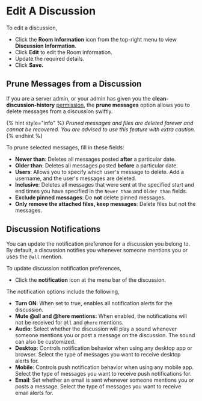 # Edit A Discussion

To edit a discussion,&#x20;

* Click the **Room Information** icon from the top-right menu to view **Discussion Information**.&#x20;
* Click **Edit** to edit the Room information.&#x20;
* Update the required details.
* Click **Save.**

## Prune Messages from a Discussion

If you are a server admin, or your admin has given you the **clean-discussion-history** [permission](../../../workspace-administration/permissions.md), the **prune messages** option allows you to delete messages from a discussion swiftly.

{% hint style="info" %}
_Pruned messages and files are deleted forever and cannot be recovered. You are advised to use this feature with extra caution._
{% endhint %}

To prune selected messages, fill in these fields:

* **Newer than**: Deletes all messages posted **after** a particular date.
* **Older than**: Deletes all messages posted **before** a particular date.
* **Users**:  Allows you to specify which user's message to delete. Add a username, and the user's messages are deleted.
* **Inclusive**: Deletes all messages that were sent  at the specified start and end times you have specified in the `Newer than` and `Older than` fields.
* **Exclude pinned messages**: Do **not** delete pinned messages.
* **Only remove the attached files, keep messages**: Delete files but not the messages.

## Discussion Notifications

You can update the notification preference for a discussion you belong to. By default, a discussion  notifies you whenever someone mentions you or uses the `@all` mention.

To update discussion notification preferences,&#x20;

* Click the **notification** icon at the menu bar of the discussion.

The notification options include the following,

* **Turn ON**: When set to true, enables all notification alerts for the discussion.
* **Mute @all and @here mentions:** When enabled, the notifications will not be received for `@ll` and `@here` mentions.
* **Audio**: Select whether the discussion will play a sound whenever someone mentions you or post a message on the discussion. The sound can also be customized.
* **Desktop**: Controls notification behavior when using any desktop app or browser. Select the type of messages you want to receive desktop alerts for.
* **Mobile**: Controls push notification behavior when using any mobile app.  Select the type of messages you want to receive push notifications for.
* **Email**: Set whether an email is sent whenever someone mentions you or posts a message.  Select the type of messages you want to receive email alerts for.
